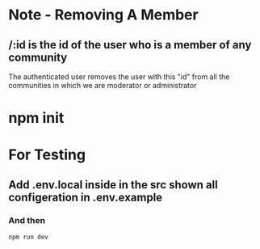 # Note - Removing A Member
## /:id is the id of the user who is a member of any community

The authenticated user removes the user with this "id" from all the communities in which we are moderator or administrator
# npm init 
# For Testing
## Add .env.local inside in the src shown all configeration in .env.example
### And then
```bash
npm run dev  
```